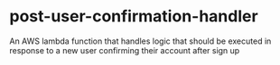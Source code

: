 # post-user-confirmation-handler
An AWS lambda function that handles logic that should be executed in response to a new user confirming their account after sign up
